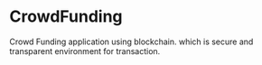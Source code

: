 # CrowdFunding
Crowd Funding application using blockchain. which is secure and transparent environment for transaction.
